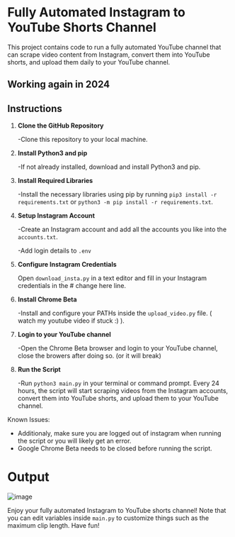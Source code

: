 # Fully Automated Instagram to YouTube Shorts Channel

This project contains code to run a fully automated YouTube channel that can scrape video content from Instagram, convert them into YouTube shorts, and upload them daily to your YouTube channel.

## Working again in 2024 ##

## Instructions

1. **Clone the GitHub Repository**

   -Clone this repository to your local machine.

2. **Install Python3 and pip**

   -If not already installed, download and install Python3 and pip.

3. **Install Required Libraries**

   -Install the necessary libraries using pip by running `pip3 install -r requirements.txt` or `python3 -m pip install -r requirements.txt`.

4. **Setup Instagram Account**

   -Create an Instagram account and add all the accounts you like into the `accounts.txt`.
   
   -Add login details to ```.env```

6. **Configure Instagram Credentials**

   Open `download_insta.py` in a text editor and fill in your Instagram credentials in the # change here line.
   
7. **Install Chrome Beta**

   -Install and configure your PATHs inside the `upload_video.py` file. ( watch my youtube video if stuck :) ).

8. **Login to your YouTube channel**

   -Open the Chrome Beta browser and login to your YouTube channel, close the browers after doing so. (or it will break)

9. **Run the Script**

   -Run `python3 main.py` in your terminal or command prompt. Every 24 hours, the script will start scraping videos from the Instagram accounts, convert them into YouTube shorts, and upload them to your YouTube channel.

Known Issues: 
- Additionaly, make sure you are logged out of instagram when running the script or you will likely get an error.
- Google Chrome Beta needs to be closed before running the script.

# Output

![image](https://github.com/user-attachments/assets/2fd8aecc-6cb5-40a1-bac0-46d957d18b74)


Enjoy your fully automated Instagram to YouTube shorts channel! Note that you can edit variables inside `main.py` to customize things such as the maximum clip length. Have fun!
